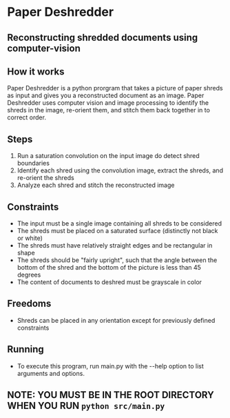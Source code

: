 # Paper Deshredder
## Reconstructing shredded documents using computer-vision

## How it works

Paper Deshredder is a python prorgram that takes a picture of paper shreds as input and gives you a reconstructed document as an image. Paper Deshredder uses computer vision and image processing to identify the shreds in the image, re-orient them, and stitch them back together in to correct order.

## Steps
1) Run a saturation convolution on the input image do detect shred boundaries
2) Identify each shred using the convolution image, extract the shreds, and re-orient the shreds
3) Analyze each shred and stitch the reconstructed image

## Constraints
- The input must be a single image containing all shreds to be considered
- The shreds must be placed on a saturated surface (distinctly not black or white)
- The shreds must have relatively straight edges and be rectangular in shape
- The shreds should be "fairly upright", such that the angle between the bottom of the shred and the bottom of the picture is less than 45 degrees
- The content of documents to deshred must be grayscale in color

## Freedoms
- Shreds can be placed in any orientation except for previously defined constraints

## Running
- To execute this program, run main.py with the --help option to list arguments and options.

## NOTE: YOU MUST BE IN THE ROOT DIRECTORY WHEN YOU RUN `python src/main.py`